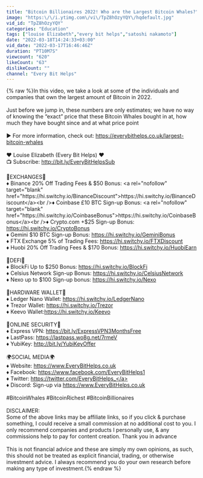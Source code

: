 ```yaml
---
title: "Bitcoin Billionaires 2022! Who are the Largest Bitcoin Whales?"
image: "https:\/\/i.ytimg.com\/vi\/TpZ8hOzyYQY\/hqdefault.jpg"
vid_id: "TpZ8hOzyYQY"
categories: "Education"
tags: ["louise Elizabeth","every bit helps","satoshi nakamoto"]
date: "2022-03-18T14:24:33+03:00"
vid_date: "2022-03-17T16:46:46Z"
duration: "PT10M7S"
viewcount: "620"
likeCount: "63"
dislikeCount: ""
channel: "Every Bit Helps"
---
```

{% raw %}In this video, we take a look at some of the individuals and companies that own the largest amount of Bitcoin in 2022.<br /><br />Just before we jump in, these numbers are only estimates; we have no way of knowing the “exact” price that these Bitcoin Whales bought in at, how much they have bought since and at what price point<br /><br />► For more information, check out: <a rel="nofollow" target="blank" href="https://everybithelps.co.uk/largest-bitcoin-whales">https://everybithelps.co.uk/largest-bitcoin-whales</a><br /><br />♥ Louise Elizabeth (Every Bit Helps) ♥ <br />📺 Subscribe: <a rel="nofollow" target="blank" href="http://bit.ly/EveryBitHelpsSub">http://bit.ly/EveryBitHelpsSub</a><br /><br />🏦EXCHANGES🏦<br />♦ Binance 20% Off Trading Fees &amp; $50 Bonus: <a rel="nofollow" target="blank" href="https://hi.switchy.io/BinanceDiscount">https://hi.switchy.io/BinanceDiscount</a><br />♦ Coinbase £10 BTC Sign-up Bonus: <a rel="nofollow" target="blank" href="https://hi.switchy.io/CoinbaseBonus">https://hi.switchy.io/CoinbaseBonus</a><br />♦ Crypto.com +$25 Sign-up Bonus: <a rel="nofollow" target="blank" href="https://hi.switchy.io/CryptoBonus">https://hi.switchy.io/CryptoBonus</a><br />♦ Gemini $10 BTC Sign-up Bonus: <a rel="nofollow" target="blank" href="https://hi.switchy.io/GeminiBonus">https://hi.switchy.io/GeminiBonus</a><br />♦ FTX Exchange 5% of Trading Fees: <a rel="nofollow" target="blank" href="https://hi.switchy.io/FTXDiscount">https://hi.switchy.io/FTXDiscount</a><br />♦ Huobi 20% Off Trading Fees &amp; $170 Bonus: <a rel="nofollow" target="blank" href="https://hi.switchy.io/HuobiEarn">https://hi.switchy.io/HuobiEarn</a><br /><br />🏦DEFI🏦<br />♦ BlockFi Up to $250 Bonus: <a rel="nofollow" target="blank" href="https://hi.switchy.io/BlockFi">https://hi.switchy.io/BlockFi</a><br />♦ Celsius Network Sign-up Bonus: <a rel="nofollow" target="blank" href="https://hi.switchy.io/CelsiusNetwork">https://hi.switchy.io/CelsiusNetwork</a><br />♦ Nexo up to $100 Sign-up bonus: <a rel="nofollow" target="blank" href="https://hi.switchy.io/Nexo">https://hi.switchy.io/Nexo</a><br /><br />🔐HARDWARE WALLET🔐<br />♦ Ledger Nano Wallet: <a rel="nofollow" target="blank" href="https://hi.switchy.io/LedgerNano">https://hi.switchy.io/LedgerNano</a><br />♦ Trezor Wallet: <a rel="nofollow" target="blank" href="https://hi.switchy.io/Trezor">https://hi.switchy.io/Trezor</a><br />♦ Keevo Wallet:<a rel="nofollow" target="blank" href="https://hi.switchy.io/Keevo">https://hi.switchy.io/Keevo</a><br /><br />🔐ONLINE SECURITY🔐<br />♦ Express VPN: <a rel="nofollow" target="blank" href="https://bit.ly/ExpressVPN3MonthsFree">https://bit.ly/ExpressVPN3MonthsFree</a><br />♦ LastPass: <a rel="nofollow" target="blank" href="https://lastpass.wo8g.net/7rmeV">https://lastpass.wo8g.net/7rmeV</a><br />♦ YubiKey: <a rel="nofollow" target="blank" href="http://bit.ly/YubiKeyOffer">http://bit.ly/YubiKeyOffer</a><br /><br />🌍SOCIAL MEDIA🌍<br />♦ Website: <a rel="nofollow" target="blank" href="https://www.EveryBitHelps.co.uk">https://www.EveryBitHelps.co.uk</a><br />♦ Facebook: <a rel="nofollow" target="blank" href="https://www.facebook.com/EveryBitHelps1">https://www.facebook.com/EveryBitHelps1</a><br />♦ Twitter: <a rel="nofollow" target="blank" href="https://twitter.com/EveryBitHelps_">https://twitter.com/EveryBitHelps_</a><br />♦ Discord: Sign-up via <a rel="nofollow" target="blank" href="https://www.EveryBitHelps.co.uk">https://www.EveryBitHelps.co.uk</a><br /><br />#BitcoinWhales #BitcoinRichest #BitcoinBillionaires<br /><br />DISCLAIMER:<br />Some of the above links may be affiliate links, so if you click &amp; purchase something, I could receive a small commission at no additional cost to you. I only recommend companies and products I personally use, &amp; any commissions help to pay for content creation. Thank you in advance<br /><br />This is not financial advice and these are simply my own opinions, as such, this should not be treated as explicit financial, trading, or otherwise investment advice. I always recommend you do your own research before making any type of investment.{% endraw %}
